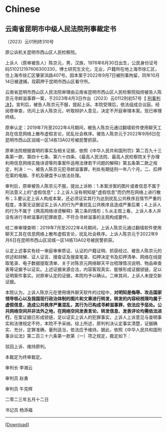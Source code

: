 Chinese
=======

云南省昆明市中级人民法院刑事裁定书
-------------------------------

（2023）云01刑终310号

原公诉机关昆明市西山区人民检察院。

上诉人（原审被告人）陈京元，男，汉族，1976年6月30日出生，公民身份证号码510212197606300330，博士研究生文化，无业，户籍所在地上海市徐汇区，住上海市徐汇区肇家浜路407号。因本案于2022年9月7日被刑事拘留，同年10月14日被逮捕，现羁押于昆明市西山区看守所。

云南省昆明市西山区人民法院审理由云南省昆明市西山区人民检察院指控被告人陈京元寻衅滋事罪一案，于2023年4月3日作出（2023）云0112刑初57号【 [刑事判决](/case/docus/Judgment/Judgment_cn.md)】。宣判后，被告人陈京元不服，提起上诉。本院受理后，依法组成合议庭。经阅卷审查，讯问上诉人陈京元，听取辩护人意见，决定不开庭审理本案。现已审理终结。

原审认定：2019年7月至2022年4月期间，被告人陈京元通过翻墙软件使用聊天工具在信息网络上散布虚假言论，扰乱社会秩序。被告人陈京元于2022年9月6日在昆明市西山区润城一区14栋13A02号被民警抓获。

原审法院根据查明的事实及相关证据，依照《中华人民共和国刑罚》第二百九十三条第一款、第四十七条、第六十四条、《最高人民法院、最高人民检察院关于办理利用信息网络实施诽谤等刑事案件适用法律若干问题的解释》第五条第二款之规定，判决：一、被告人陈京元犯寻衅滋事罪，判处有期徒刑一年八个月。二、扣押在案的电脑、手机及硬盘予以依法处理。

审判后，原审被告人陈京元不服，提出上诉称：1.本案涉案的图片或者信息不属于刑法意义上的"虚假信息"；2.上诉人没有明知是"虚假信息"而仍然在网络上进行散布；3.要认定上诉人构成本案，还必须证实其行为达到扰乱公共秩序且情节严重的程度，本案无证据证实上诉人的行为严重扰乱公共秩序且造成严重后果；4.上诉人的行为不属于《两高网络诽谤解释》第三条的情形；5.从主观上看，上诉人本人并没有进行寻衅滋事的犯罪故意，不符合寻衅滋事的主观构成要件。

经二审审理查明：2019年7月至2022年4月期间，上诉人陈京元通过翻墙软件使用聊天工具在信息网络上散布虚假言论，扰乱社会秩序。上诉人陈京元于2022年9月6日在昆明市西山区润城一区14栋13A02号被民警抓获。

认定上述事实有经一审庭审审质证、认证的户籍证明、抓获经过、被告人陈京元的供述和辩解、证人证言、搜查证及搜查笔录、扣押决定书及扣押清单、网络在线提取笔录、电子数据提取清单、关于对陈京元网络聊天平台梳理情况说明、物品审查表等证据予以证实。上述证据来源合法，内容客观真实、能够形成证据锁链，足以证明案件事实。对原审认定的证据，本院均予以确认。二审其间，上诉人未提交新证据。

本院认为，上诉人陈京元在使用境外聊天软件的过程中，**对明知是侮辱、攻击国家领导核心以及我国现行政治体制的图片和文章进行转发，转发的内容经梳理均属于虚假信息，造成公共秩序严重混乱，其行为已构成寻衅滋事罪，依法应予惩处。公共网络空间并非法外之地，在网络空间发表言论、转发信息、发表评论均需依法进行**。在案证据已形成锁链，足以证实上诉人的犯罪事实，上诉人上诉意见与查明事实和法律规定不符，本院不予采纳。综上所述，原判判决认定事实清楚，证据确实、充分，定罪准确，量刑适当，依法应予维持。据此，依照《中华人民共和国刑事诉讼法》第二百三十六条第一款第（一）项之规定，裁定如下：

驳回上诉、维持原判。

本裁定为终审裁定。

审判长 李湘云

审判员 赵勇

审判员 牛克辉

二零二三年五月十二日

书记员 杨添福


----------------------------------------------------------------

[[Download](/_static/files/Ruling.pdf)]
